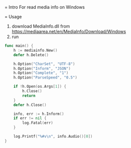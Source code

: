 = Intro
For read media info on Windows

= Usage
1. download MediaInfo.dll from https://mediaarea.net/en/MediaInfo/Download/Windows
2. run
```go
func main() {
	h := mediainfo.New()
	defer h.Delete()

	h.Option("CharSet", "UTF-8")
	h.Option("Inform", "JSON")
	h.Option("Complete", "1")
	h.Option("ParseSpeed", "0.5")

	if !h.Open(os.Args[1]) {
		h.Close()
		return
	}
	defer h.Close()

	info, err := h.Inform()
	if err != nil {
		log.Fatal(err)
	}

	log.Printf("%#v\n", info.Audio()[0])
}
```
